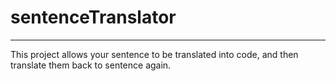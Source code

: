 <h1>sentenceTranslator</h1>
<hr>
This project allows your sentence to be translated into code, and then translate them back to sentence again. 

